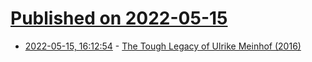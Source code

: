 # [Published on 2022-05-15](index.md)

* [2022-05-15, 16:12:54](https://news.ycombinator.com/item?id=31388486) - [The Tough Legacy of Ulrike Meinhof (2016)](https://medium.com/latterly/the-tough-legacy-of-ulrike-meinhof-af1387dace69)

